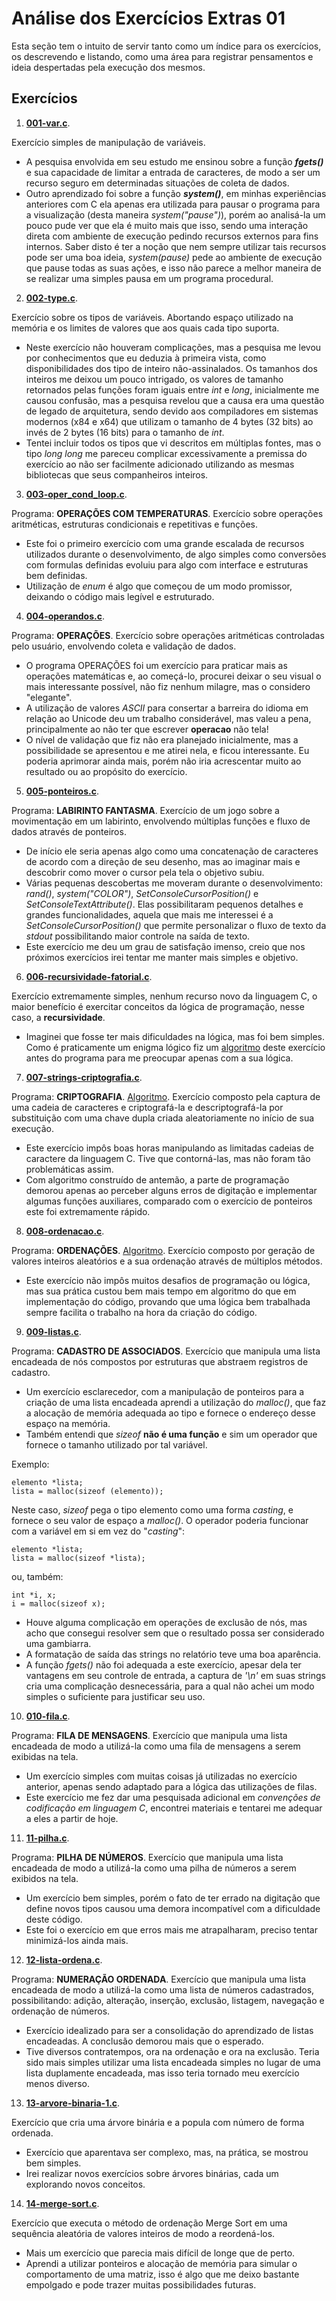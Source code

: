 # Análise dos Exercícios Extras 01

Esta seção tem o intuito de servir tanto como um índice para os exercícios, os descrevendo e listando, como uma área para registrar pensamentos e ideia despertadas pela execução dos mesmos.

## Exercícios

1. [**001-var.c**](001-var.c).

Exercício simples de manipulação de variáveis. 
- A pesquisa envolvida em seu estudo me ensinou sobre a função **_fgets()_** e sua capacidade de limitar a entrada de caracteres, de modo a ser um recurso seguro em determinadas situações de coleta de dados. 
- Outro aprendizado foi sobre a função **_system()_**, em minhas experiências anteriores com C ela apenas era utilizada para pausar o programa para a visualização (desta maneira _system("pause")_), porém ao analisá-la um pouco pude ver que ela é muito mais que isso, sendo uma interação direta com ambiente de execução pedindo recursos externos para fins internos. Saber disto é ter a noção que nem sempre utilizar tais recursos pode ser uma boa ideia, _system(pause)_ pede ao ambiente de execução que pause todas as suas ações, e isso não parece a melhor maneira de se realizar uma simples pausa em um programa procedural.

2. [**002-type.c**](002-type.c).

Exercício sobre os tipos de variáveis. Abortando espaço utilizado na memória e os limites de valores que aos quais cada tipo suporta.
- Neste exercício não houveram complicações, mas a pesquisa me levou por conhecimentos que eu deduzia à primeira vista, como disponibilidades dos tipo de inteiro não-assinalados. Os tamanhos dos inteiros me deixou um pouco intrigado, os valores de tamanho retornados pelas funções foram iguais entre _int_ e _long_, inicialmente me causou confusão, mas a pesquisa revelou que a causa era uma questão de legado de arquitetura, sendo devido aos compiladores em sistemas modernos (x84 e x64) que utilizam o tamanho de 4 bytes (32 bits) ao invés de 2 bytes (16 bits) para o tamanho de _int_.
- Tentei incluir todos os tipos que vi descritos em múltiplas fontes, mas o tipo _long long_ me pareceu complicar excessivamente a premissa do exercício ao não ser facilmente adicionado utilizando as mesmas bibliotecas que seus companheiros inteiros.

3. [**003-oper_cond_loop.c**](003-oper_cond_loop.c).

Programa: **OPERAÇÕES COM TEMPERATURAS**. Exercício sobre operações aritméticas, estruturas condicionais e repetitivas e funções.
- Este foi o primeiro exercício com uma grande escalada de recursos utilizados durante o desenvolvimento, de algo simples como conversões com formulas definidas evoluiu para algo com interface e estruturas bem definidas. 
- Utilização de _enum_ é algo que começou de um modo promissor, deixando o código mais legível e estruturado. 

4. [**004-operandos.c**](004-operandos.c).

Programa: **OPERAÇÕES**. Exercício sobre operações aritméticas controladas pelo usuário, envolvendo coleta e validação de dados.
- O programa OPERAÇÕES foi um exercício para praticar mais as operações matemáticas e, ao começá-lo, procurei deixar o seu visual o mais interessante possível, não fiz nenhum milagre, mas o considero "elegante".
- A utilização de valores _ASCII_ para consertar a barreira do idioma em relação ao Unicode deu um trabalho considerável, mas valeu a pena, principalmente ao não ter que escrever **operacao** não tela!
- O nível de validação que fiz não era planejado inicialmente, mas a possibilidade se apresentou e me atirei nela, e ficou interessante. Eu poderia aprimorar ainda mais, porém não iria acrescentar muito ao resultado ou ao propósito do exercício.

5. [**005-ponteiros.c**](005-ponteiros.c).

Programa: **LABIRINTO FANTASMA**. Exercício de um jogo sobre a movimentação em um labirinto, envolvendo múltiplas funções e fluxo de dados através de ponteiros.
- De início ele seria apenas algo como uma concatenação de caracteres de acordo com a direção de seu desenho, mas ao imaginar mais e descobrir como mover o cursor pela tela o objetivo subiu.
- Várias pequenas descobertas me moveram durante o desenvolvimento: _rand()_, _system("COLOR")_, _SetConsoleCursorPosition()_ e _SetConsoleTextAttribute()_. Elas possibilitaram pequenos detalhes e grandes funcionalidades, aquela que mais me interessei é a _SetConsoleCursorPosition()_ que permite personalizar o fluxo de texto da _stdout_ possibilitando maior controle na saída de texto.
- Este exercício me deu um grau de satisfação imenso, creio que nos próximos exercícios irei tentar me manter mais simples e objetivo.

6. [**006-recursividade-fatorial.c**](006-recursividade-fatorial.c).

Exercício extremamente simples, nenhum recurso novo da linguagem C, o maior benefício é exercitar conceitos da lógica de programação, nesse caso, a **recursividade**.
- Imaginei que fosse ter mais dificuldades na lógica, mas foi bem simples. Como é praticamente um enigma lógico fiz um [algoritmo](006-algoritmo.txt) deste exercício antes do programa para me preocupar apenas com a sua lógica.

7. [**007-strings-criptografia.c**](007-strings-criptografia.c).

Programa: **CRIPTOGRAFIA**. [Algoritmo](007-algoritmo.txt). Exercício composto pela captura de uma cadeia de caracteres e criptografá-la e descriptografá-la por substituição com uma chave dupla criada aleatoriamente no início de sua execução.
- Este exercício impôs boas horas manipulando as limitadas cadeias de caractere da linguagem C. Tive que contorná-las, mas não foram tão problemáticas assim.
- Com algoritmo construído de antemão, a parte de programação demorou apenas ao perceber alguns erros de digitação e implementar algumas funções auxiliares, comparado com o exercício de ponteiros este foi extremamente rápido.

8. [**008-ordenacao.c**](_008-ordenacao.c_).

Programa: **ORDENAÇÕES**. [Algoritmo](008-algoritmo.txt). Exercício composto por geração de valores inteiros aleatórios e a sua ordenação através de múltiplos métodos.
- Este exercício não impôs muitos desafios de programação ou lógica, mas sua prática custou bem mais tempo em algoritmo do que em implementação do código, provando que uma lógica bem trabalhada sempre facilita o trabalho na hora da criação do código.

9. [**009-listas.c**](009-listas.c).

Programa: **CADASTRO DE ASSOCIADOS**. Exercício que manipula uma lista encadeada de nós compostos por estruturas que abstraem registros de cadastro.
- Um exercício esclarecedor, com a manipulação de ponteiros para a criação de uma lista encadeada aprendi a utilização do _malloc()_, que faz a alocação de memória adequada ao tipo e fornece o endereço desse espaço na memória.
- Também entendi que _sizeof_ **não é uma função** e sim um operador que fornece o tamanho utilizado por tal variável.

Exemplo:

  	elemento *lista;
	lista = malloc(sizeof (elemento));

Neste caso, _sizeof_ pega o tipo elemento como uma forma _casting_, e fornece o seu valor de espaço a _malloc()_. O operador poderia funcionar com a variável em si em vez do "_casting_":

  	elemento *lista;
	lista = malloc(sizeof *lista);

ou, também:

	int *i, x;
	i = malloc(sizeof x);

- Houve alguma complicação em operações de exclusão de nós, mas acho que consegui resolver sem que o resultado possa ser considerado uma gambiarra.
- A formatação de saída das strings no relatório teve uma boa aparência.
- A função _fgets()_ não foi adequada a este exercício, apesar dela ter vantagens em seu controle de entrada, a captura de _'\n'_ em suas strings cria uma complicação desnecessária, para a qual não achei um modo simples o suficiente para justificar seu uso.

10. [**010-fila.c**](010-fila.c).

Programa: **FILA DE MENSAGENS**. Exercício que manipula uma lista encadeada de modo a utilizá-la como uma fila de mensagens a serem exibidas na tela.
- Um exercício simples com muitas coisas já utilizadas no exercício anterior, apenas sendo adaptado para a lógica das utilizações de filas.
- Este exercício me fez dar uma pesquisada adicional em _convenções de codificação em linguagem C_, encontrei materiais e tentarei me adequar a eles a partir de hoje.

11. [**11-pilha.c**](11-pilha.c).

Programa: **PILHA DE NÚMEROS**. Exercício que manipula uma lista encadeada de modo a utilizá-la como uma pilha de números a serem exibidos na tela.
- Um exercício bem simples, porém o fato de ter errado na digitação que define novos tipos causou uma demora incompatível com a dificuldade deste código.
- Este foi o exercício em que erros mais me atrapalharam, preciso tentar minimizá-los ainda mais.

12. [**12-lista-ordena.c**](12-lista-ordena.c).

Programa: **NUMERAÇÃO ORDENADA**. Exercício que manipula uma lista encadeada de modo a utilizá-la como uma lista de números cadastrados, possibilitando: adição, alteração, inserção, exclusão, listagem, navegação e ordenação de números.
- Exercício idealizado para ser a consolidação do aprendizado de listas encadeadas. A conclusão demorou mais que o esperado.
- Tive diversos contratempos, ora na ordenação e ora na exclusão. Teria sido mais simples utilizar uma lista encadeada simples no lugar de uma lista duplamente encadeada, mas isso teria tornado meu exercício menos diverso.

13. [**13-arvore-binaria-1.c**](13-arvore-binaria-1.c).

Exercício que cria uma árvore binária e a popula com número de forma ordenada. 
- Exercício que aparentava ser complexo, mas, na prática, se mostrou bem simples.
- Irei realizar novos exercícios sobre árvores binárias, cada um explorando novos conceitos.

14. [**14-merge-sort.c**](14-merge-sort.c).

Exercício que executa o método de ordenação Merge Sort em uma sequência aleatória de valores inteiros de modo a reordená-los.
- Mais um exercício que parecia mais difícil de longe que de perto.
- Aprendi a utilizar ponteiros e alocação de memória para simular o comportamento de uma matriz, isso é algo que me deixo bastante empolgado e pode trazer muitas possibilidades futuras.